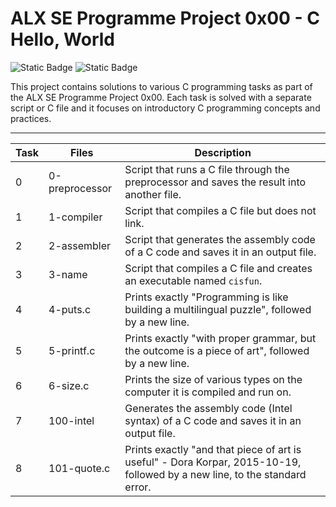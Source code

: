 <h1>ALX SE Programme Project 0x00 - C Hello, World</h1>

![Static Badge](https://img.shields.io/badge/C-00599C?&logo=c&logoColor=white) ![Static Badge](https://img.shields.io/badge/AbdullahHR10-%230359AE?logo=Github&logoColor=%23000000)

This project contains solutions to various C programming tasks as part of the ALX SE Programme Project 0x00. Each task is solved with a separate script or C file and it
focuses on introductory C programming concepts and practices.

---

| Task | Files | Description |
| ----- | ----- | ------ |
| 0 | 0-preprocessor | Script that runs a C file through the preprocessor and saves the result into another file.|
| 1 | 1-compiler | Script that compiles a C file but does not link.|
| 2 | 2-assembler | Script that generates the assembly code of a C code and saves it in an output file.|
| 3 | 3-name | Script that compiles a C file and creates an executable named `cisfun`.|
| 4 | 4-puts.c | Prints exactly "Programming is like building a multilingual puzzle", followed by a new line.|
| 5 | 5-printf.c | Prints exactly "with proper grammar, but the outcome is a piece of art", followed by a new line.|
| 6 | 6-size.c | Prints the size of various types on the computer it is compiled and run on.|
| 7 | 100-intel | Generates the assembly code (Intel syntax) of a C code and saves it in an output file.|
| 8 | 101-quote.c |Prints exactly "and that piece of art is useful" - Dora Korpar, 2015-10-19, followed by a new line, to the standard error.|
